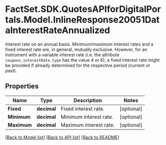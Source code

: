# FactSet.SDK.QuotesAPIforDigitalPortals.Model.InlineResponse20051DataInterestRateAnnualized
Interest rate on an annual basis. Minimum/maximum interest rates and a fixed interest rate are, in general, mutually exclusive. However, for an instrument with a variable interest rate (i.e. the attribute `coupons.interestRate.type` has the value 4 or 6), a fixed interest rate might be provided if already determined for the respective period (current or past).

## Properties

Name | Type | Description | Notes
------------ | ------------- | ------------- | -------------
**Fixed** | **decimal** | Fixed interest rate. | [optional] 
**Minimum** | **decimal** | Minimum interest rate. | [optional] 
**Maximum** | **decimal** | Maximum interest rate. | [optional] 

[[Back to Model list]](../README.md#documentation-for-models) [[Back to API list]](../README.md#documentation-for-api-endpoints) [[Back to README]](../README.md)

